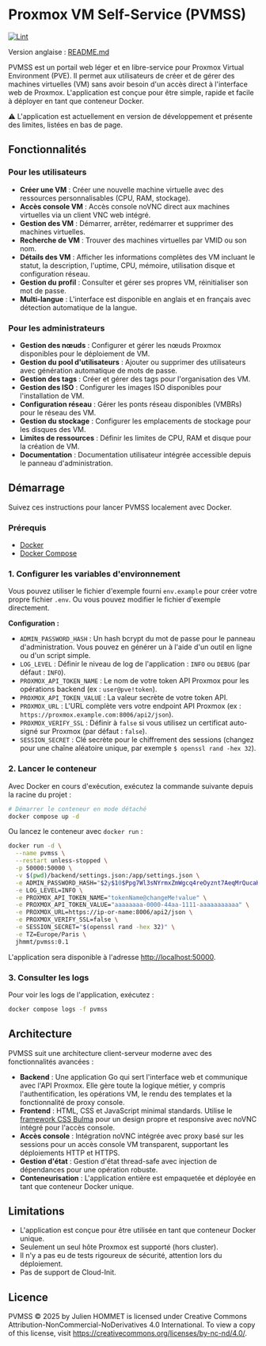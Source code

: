 # Proxmox VM Self-Service (PVMSS)

[![Lint](https://github.com/julienhmmt/pvmss/actions/workflows/lint.yml/badge.svg?branch=main&event=push)](https://github.com/julienhmmt/pvmss/actions/workflows/lint.yml)

Version anglaise : [README.md](README.md)

PVMSS est un portail web léger et en libre-service pour Proxmox Virtual Environment (PVE). Il permet aux utilisateurs de créer et de gérer des machines virtuelles (VM) sans avoir besoin d'un accès direct à l'interface web de Proxmox. L'application est conçue pour être simple, rapide et facile à déployer en tant que conteneur Docker.

⚠️ L'application est actuellement en version de développement et présente des limites, listées en bas de page.

## Fonctionnalités

### Pour les utilisateurs

- **Créer une VM** : Créer une nouvelle machine virtuelle avec des ressources personnalisables (CPU, RAM, stockage).
- **Accès console VM** : Accès console noVNC direct aux machines virtuelles via un client VNC web intégré.
- **Gestion des VM** : Démarrer, arrêter, redémarrer et supprimer des machines virtuelles.
- **Recherche de VM** : Trouver des machines virtuelles par VMID ou son nom.
- **Détails des VM** : Afficher les informations complètes des VM incluant le statut, la description, l'uptime, CPU, mémoire, utilisation disque et configuration réseau.
- **Gestion du profil** : Consulter et gérer ses propres VM, réinitialiser son mot de passe.
- **Multi-langue** : L'interface est disponible en anglais et en français avec détection automatique de la langue.

### Pour les administrateurs

- **Gestion des nœuds** : Configurer et gérer les nœuds Proxmox disponibles pour le déploiement de VM.
- **Gestion du pool d'utilisateurs** : Ajouter ou supprimer des utilisateurs avec génération automatique de mots de passe.
- **Gestion des tags** : Créer et gérer des tags pour l'organisation des VM.
- **Gestion des ISO** : Configurer les images ISO disponibles pour l'installation de VM.
- **Configuration réseau** : Gérer les ponts réseau disponibles (VMBRs) pour le réseau des VM.
- **Gestion du stockage** : Configurer les emplacements de stockage pour les disques des VM.
- **Limites de ressources** : Définir les limites de CPU, RAM et disque pour la création de VM.
- **Documentation** : Documentation utilisateur intégrée accessible depuis le panneau d'administration.

## Démarrage

Suivez ces instructions pour lancer PVMSS localement avec Docker.

### Prérequis

- [Docker](https://docs.docker.com/get-docker/)
- [Docker Compose](https://docs.docker.com/compose/install/)

### 1. Configurer les variables d'environnement

Vous pouvez utiliser le fichier d'exemple fourni `env.example` pour créer votre propre fichier `.env`. Ou vous pouvez modifier le fichier d'exemple directement.

**Configuration :**

- `ADMIN_PASSWORD_HASH` : Un hash bcrypt du mot de passe pour le panneau d'administration. Vous pouvez en générer un à l'aide d'un outil en ligne ou d'un script simple.
- `LOG_LEVEL` : Définir le niveau de log de l'application : `INFO` ou `DEBUG` (par défaut : `INFO`).
- `PROXMOX_API_TOKEN_NAME` : Le nom de votre token API Proxmox pour les opérations backend (ex : `user@pve!token`).
- `PROXMOX_API_TOKEN_VALUE` : La valeur secrète de votre token API.
- `PROXMOX_URL` : L'URL complète vers votre endpoint API Proxmox (ex : `https://proxmox.example.com:8006/api2/json`).
- `PROXMOX_VERIFY_SSL` : Définir à `false` si vous utilisez un certificat auto-signé sur Proxmox (par défaut : `false`).
- `SESSION_SECRET` : Clé secrète pour le chiffrement des sessions (changez pour une chaîne aléatoire unique, par exemple `$ openssl rand -hex 32`).

### 2. Lancer le conteneur

Avec Docker en cours d'exécution, exécutez la commande suivante depuis la racine du projet :

```bash
# Démarrer le conteneur en mode détaché
docker compose up -d
```

Ou lancez le conteneur avec `docker run` :

```bash
docker run -d \
  --name pvmss \
  --restart unless-stopped \
  -p 50000:50000 \
  -v $(pwd)/backend/settings.json:/app/settings.json \
  -e ADMIN_PASSWORD_HASH="$2y$10$Ppg7Wl3sNYrmxZmWgcq4reOyznt7AeqMrQucaH4HY.dBrzavhPP1e" \
  -e LOG_LEVEL=INFO \
  -e PROXMOX_API_TOKEN_NAME="tokenName@changeMe!value" \
  -e PROXMOX_API_TOKEN_VALUE="aaaaaaaa-0000-44aa-1111-aaaaaaaaaaa" \
  -e PROXMOX_URL=https://ip-or-name:8006/api2/json \
  -e PROXMOX_VERIFY_SSL=false \
  -e SESSION_SECRET="$(openssl rand -hex 32)" \
  -e TZ=Europe/Paris \
  jhmmt/pvmss:0.1
```

L'application sera disponible à l'adresse [http://localhost:50000](http://localhost:50000).

### 3. Consulter les logs

Pour voir les logs de l'application, exécutez :

```bash
docker compose logs -f pvmss
```

## Architecture

PVMSS suit une architecture client-serveur moderne avec des fonctionnalités avancées :

- **Backend** : Une application Go qui sert l'interface web et communique avec l'API Proxmox. Elle gère toute la logique métier, y compris l'authentification, les opérations VM, le rendu des templates et la fonctionnalité de proxy console.
- **Frontend** : HTML, CSS et JavaScript minimal standards. Utilise le [framework CSS Bulma](https://bulma.io/) pour un design propre et responsive avec noVNC intégré pour l'accès console.
- **Accès console** : Intégration noVNC intégrée avec proxy basé sur les sessions pour un accès console VM transparent, supportant les déploiements HTTP et HTTPS.
- **Gestion d'état** : Gestion d'état thread-safe avec injection de dépendances pour une opération robuste.
- **Conteneurisation** : L'application entière est empaquetée et déployée en tant que conteneur Docker unique.

## Limitations

- L'application est conçue pour être utilisée en tant que conteneur Docker unique.
- Seulement un seul hôte Proxmox est supporté (hors cluster).
- Il n'y a pas eu de tests rigoureux de sécurité, attention lors du déploiement.
- Pas de support de Cloud-Init.

## Licence

PVMSS  © 2025 by Julien HOMMET is licensed under Creative Commons Attribution-NonCommercial-NoDerivatives 4.0 International. To view a copy of this license, visit <https://creativecommons.org/licenses/by-nc-nd/4.0/>.
